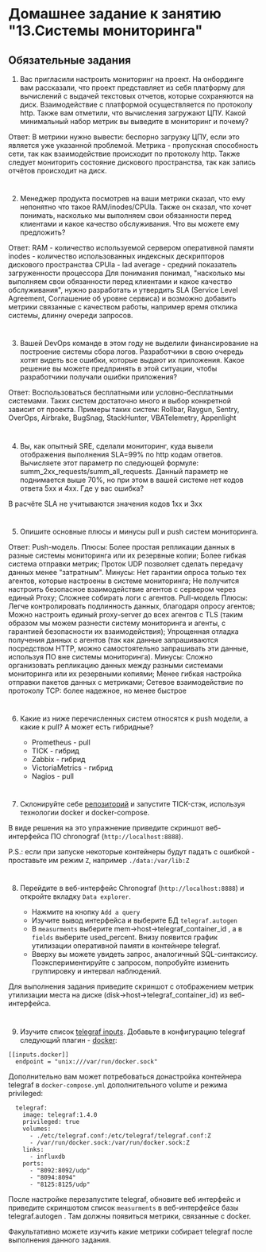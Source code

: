 # Домашнее задание к занятию "13.Системы мониторинга"

## Обязательные задания

1. Вас пригласили настроить мониторинг на проект. На онбординге вам рассказали, что проект представляет из себя 
платформу для вычислений с выдачей текстовых отчетов, которые сохраняются на диск. Взаимодействие с платформой 
осуществляется по протоколу http. Также вам отметили, что вычисления загружают ЦПУ. Какой минимальный набор метрик вы
выведите в мониторинг и почему?

Ответ: В метрики нужно вывести: беспорно загрузку ЦПУ, если это является уже указанной проблемой. Метрика - пропускная способность сети, 
так как взаимодействие происходит по протоколу http. Также следует мониторить состояние дискового пространства, так как запись отчётов происходит на диск.  
#
2. Менеджер продукта посмотрев на ваши метрики сказал, что ему непонятно что такое RAM/inodes/CPUla. Также он сказал, 
что хочет понимать, насколько мы выполняем свои обязанности перед клиентами и какое качество обслуживания. Что вы 
можете ему предложить?

Ответ: RAM - количество используемой сервером оперативной памяти 
inodes -  количество использованных индексных дескрипторов дискового пространства
CPUla - lad averagе - средний показатель загруженности процессора
Для понимания понимал, "насколько мы выполняем свои обязанности перед клиентами и какое качество обслуживания",
нужно разработать и утвердить SLA (Service Level Agreement, Соглашение об уровне сервиса) и возможно добавить метрики связанные с качеством работы, например время отклика системы, длинну очереди запросов.
#
3. Вашей DevOps команде в этом году не выделили финансирование на построение системы сбора логов. Разработчики в свою 
очередь хотят видеть все ошибки, которые выдают их приложения. Какое решение вы можете предпринять в этой ситуации, 
чтобы разработчики получали ошибки приложения?

Ответ: Воспользоваться бесплатными или условно-бесплатными системами. Таких систем достаточно много и выбор конкретной зависит от проекта. 
Примеры таких систем: Rollbar, Raygun, Sentry, OverOps, Airbrake, BugSnag, StackHunter, VBATelemetry, Appenlight
#
4. Вы, как опытный SRE, сделали мониторинг, куда вывели отображения выполнения SLA=99% по http кодам ответов. 
Вычисляете этот параметр по следующей формуле: summ_2xx_requests/summ_all_requests. Данный параметр не поднимается выше 
70%, но при этом в вашей системе нет кодов ответа 5xx и 4xx. Где у вас ошибка?

В расчёте SLA не учитываются значения кодов 1xx и 3xx
#
5. Опишите основные плюсы и минусы pull и push систем мониторинга.

Ответ: Push-модель. 
Плюсы:
Более простая репликации данных в разные системы мониторинга или их резервные копии;
Более гибкая система отправки метрик;
Проток UDP позволяет сделать передачу данных менее "затратным".
Минусы:
Нет гарантии опроса только тех агентов, которые настроены в системе мониторинга;
Не получится настроить безопасное взаимодействие агентов с сервером через единый Proxy;
Сложнее собирать логи с агентов.
Pull-модель
Плюсы:
Легче контролировать подлинность данных, благодаря опросу агентов;
Можно настроить единый proxy-server до всех агентов с TLS (таким образом мы можем разнести систему мониторинга и агенты, с гарантией безопасности их взаимодействия);
Упрощенная отладка получения данных с агентов (так как данные запрашиваются посредством HTTP, можно самостоятельно запрашивать эти данные, используя ПО вне системы мониторинга).
Минусы:
Сложно организовать репликацию данных между разными системами мониторинга или их резервными копиями;
Менее гибкая настройка отправки пакетов данных с метриками;
Сетевое взаимодействие по протоколу TCP: более надежное, но менее быстрое

#
6. Какие из ниже перечисленных систем относятся к push модели, а какие к pull? А может есть гибридные?

    - Prometheus - pull
    - TICK - гибрид
    - Zabbix - гибрид
    - VictoriaMetrics - гибрид
    - Nagios - pull 
#
7. Склонируйте себе [репозиторий](https://github.com/influxdata/sandbox/tree/master) и запустите TICK-стэк, 
используя технологии docker и docker-compose.

В виде решения на это упражнение приведите скриншот веб-интерфейса ПО chronograf (`http://localhost:8888`). 

P.S.: если при запуске некоторые контейнеры будут падать с ошибкой - проставьте им режим `Z`, например
`./data:/var/lib:Z`
#
8. Перейдите в веб-интерфейс Chronograf (`http://localhost:8888`) и откройте вкладку `Data explorer`.

    - Нажмите на кнопку `Add a query`
    - Изучите вывод интерфейса и выберите БД `telegraf.autogen`
    - В `measurments` выберите mem->host->telegraf_container_id , а в `fields` выберите used_percent. 
    Внизу появится график утилизации оперативной памяти в контейнере telegraf.
    - Вверху вы можете увидеть запрос, аналогичный SQL-синтаксису. 
    Поэкспериментируйте с запросом, попробуйте изменить группировку и интервал наблюдений.

Для выполнения задания приведите скриншот с отображением метрик утилизации места на диске 
(disk->host->telegraf_container_id) из веб-интерфейса.
#
9. Изучите список [telegraf inputs](https://github.com/influxdata/telegraf/tree/master/plugins/inputs). 
Добавьте в конфигурацию telegraf следующий плагин - [docker](https://github.com/influxdata/telegraf/tree/master/plugins/inputs/docker):
```
[[inputs.docker]]
  endpoint = "unix:///var/run/docker.sock"
```

Дополнительно вам может потребоваться донастройка контейнера telegraf в `docker-compose.yml` дополнительного volume и 
режима privileged:
```
  telegraf:
    image: telegraf:1.4.0
    privileged: true
    volumes:
      - ./etc/telegraf.conf:/etc/telegraf/telegraf.conf:Z
      - /var/run/docker.sock:/var/run/docker.sock:Z
    links:
      - influxdb
    ports:
      - "8092:8092/udp"
      - "8094:8094"
      - "8125:8125/udp"
```

После настройке перезапустите telegraf, обновите веб интерфейс и приведите скриншотом список `measurments` в 
веб-интерфейсе базы telegraf.autogen . Там должны появиться метрики, связанные с docker.

Факультативно можете изучить какие метрики собирает telegraf после выполнения данного задания.

